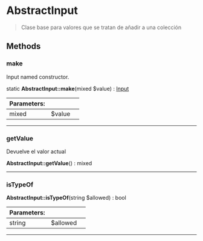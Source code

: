 
                                                                                                                                            
    
# AbstractInput


> Clase base para valores que se tratan de añadir a una colección
>
> 








## Methods

### make
Input named constructor.


static **AbstractInput::make**(mixed $value) : [Input](../../../../Input.md)


|Parameters: | | |
| --- | --- | --- |
|mixed |$value |  |

---


### getValue
Devuelve el valor actual


**AbstractInput::getValue**() : mixed



---


### isTypeOf



**AbstractInput::isTypeOf**(string $allowed) : bool


|Parameters: | | |
| --- | --- | --- |
|string |$allowed |  |

---


                                                                                                                                                                                                                                                                                                                                                                                                            
    
                                                                                                                                                                                                                                                                             
                